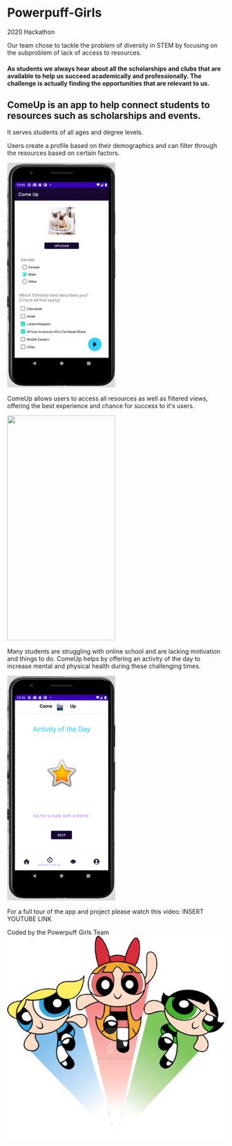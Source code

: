 # Powerpuff-Girls
2020 Hackathon

Our team chose to tackle the problem of diversity in STEM by focusing on the subproblem of lack of access to resources.

#### As students we always hear about all the scholarships and clubs that are available to help us succeed academically and professionally. The challenge is actually finding the opportunities that are relevant to us. 

## ComeUp is an app to help connect students to resources such as scholarships and events.

It serves students of all ages and degree levels. 

Users create a profile based on their demographics and can filter through the resources based on certain factors. 


<img src= "signup.png" width="250" height="520" />


ComeUp allows users to access all resources as well as filtered views, offering the best experience and chance for success to it's users. 



<img src= "gif.gif" width="250" height="520" />




Many students are struggling with online school and are lacking motivation and things to do. ComeUp helps by offering an activity of the day to increase mental and physical health during these challenging times. 



<img src= "activity.png" width="250" height="520" />




For a full tour of the app and project please watch this video: INSERT YOUTUBE LINK


Coded by the Powerpuff Girls Team
![The girls](ppg.png)
